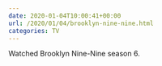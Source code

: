 ```yaml
---
date: 2020-01-04T10:00:41+00:00
url: /2020/01/04/brooklyn-nine-nine.html
categories: TV
---
```

Watched Brooklyn Nine-Nine season 6.




